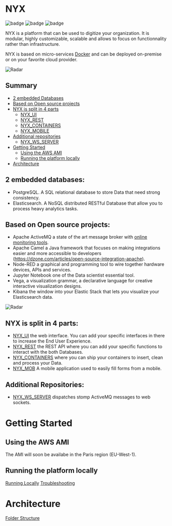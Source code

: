 # NYX

![badge](https://img.shields.io/badge/made%20with-vuejs-blue.svg?style=flat-square)
![badge](https://img.shields.io/badge/made%20with-python-blue.svg?style=flat-square)
![badge](https://img.shields.io/github/last-commit/snuids/nyx)

NYX is a platform that can be used to digitize your organization. 
It is modular, highly customizable, scalable and allows to focus on functionnality rather than infrastructure. 

NYX is based on micro-services [Docker](https://www.docker.com/why-docker) and can be deployed on-premise or on your favorite cloud provider.

![Radar](https://raw.githubusercontent.com/snuids/nyx/master/medias/overview.gif)

## Summary

- [2 embedded Databases](#2-embedded-databases)
- [Based on Open source projects](#based-on-open-source-projects)
- [NYX is split in 4 parts](#based-on-open-source-projects)
  - [NYX_UI](https://github.com/snuids/nyx_ui)
  - [NYX_REST](https://github.com/snuids/nyx_rest)
  - [NYX_CONTAINERS](https://github.com/snuids/nyx_containers)
  - [NYX_MOBILE](https://github.com/snuids/nyx_mob)  
- [Additional repositories](#additional-reporsitories)
  - [NYX_WS_SERVER](https://github.com/snuids/nyx_ws_server)
- [Getting Started](#getting-started)
  - [Using the AWS AMI](#using-the-aws-ami)
  - [Running the platform locally](running_locally.md)
- [Architecture](folder_contents.md)

## 2 embedded databases:

- PostgreSQL. A SQL relational database to store Data that need strong consistency.
- Elasticsearch. A NoSQL distributed RESTful Database that allow you to process heavy analytics tasks.

## Based on Open source projects:

* Apache ActiveMQ a state of the art message broker with [online monitoring tools](https://github.com/snuids/AMQC).
* Apache Camel a Java framework that focuses on making integrations easier
and more accessible to developers (https://dzone.com/articles/open-source-integration-apache).
* Node-RED a graphical and programming tool to wire together hardware
devices, APIs and services.
* Jupyter Notebook one of the Data scientist essential tool.
* Vega, a visualization grammar, a declarative language for creative interactive
visualization designs.
* Kibana the window into your Elastic Stack that lets you visualize your
Elasticsearch data.

![Radar](https://raw.githubusercontent.com/snuids/nyx/master/medias/overview-apps.gif)


## NYX is split in 4 parts:

* [NYX_UI](https://github.com/snuids/nyx_ui) the web interface. You can add your specific interfaces in there to
increase the End User Experience.
* [NYX_REST](https://github.com/snuids/nyx_rest)  the REST API where you can add your specific functions to
interact with the both Databases.
* [NYX_CONTAINERS](https://github.com/snuids/nyx_containers) where you can ship your containers to insert, clean and
process your Data.
* [NYX_MOB](https://github.com/snuids/nyx_mob) A mobile application used to easily fill forms from a mobile.


## Additional Repositories:

* [NYX_WS_SERVER](https://github.com/snuids/nyx_ws_server) dispatches stomp ActiveMQ messages to web sockets.

# Getting Started

## Using the AWS AMI

The AMI will soon be availabe in the Paris region (EU-West-1).

## Running the platform locally

[Running Locally](running_locally.md)
[Troubleshooting](troubleshooting.md)

# Architecture

[Folder Structure](folder_contents.md)

